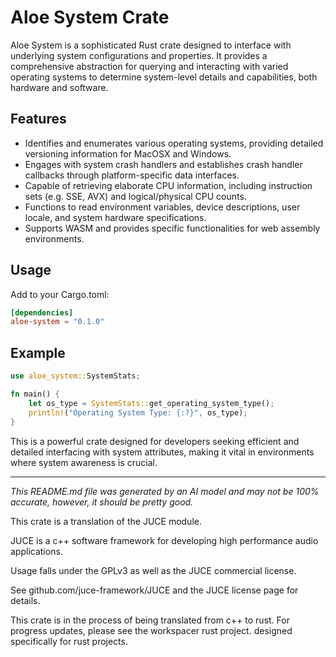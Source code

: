 # Aloe System Crate

Aloe System is a sophisticated Rust crate designed to interface with underlying system configurations and properties. It provides a comprehensive abstraction for querying and interacting with varied operating systems to determine system-level details and capabilities, both hardware and software. 

## Features

- Identifies and enumerates various operating systems, providing detailed versioning information for MacOSX and Windows.
- Engages with system crash handlers and establishes crash handler callbacks through platform-specific data interfaces.
- Capable of retrieving elaborate CPU information, including instruction sets (e.g. SSE, AVX) and logical/physical CPU counts.
- Functions to read environment variables, device descriptions, user locale, and system hardware specifications.
- Supports WASM and provides specific functionalities for web assembly environments.

## Usage

Add to your Cargo.toml:

```toml
[dependencies]
aloe-system = "0.1.0"
```

## Example

```rust
use aloe_system::SystemStats;

fn main() {
    let os_type = SystemStats::get_operating_system_type();
    println!("Operating System Type: {:?}", os_type);
}
```

This is a powerful crate designed for developers seeking efficient and detailed interfacing with system attributes, making it vital in environments where system awareness is crucial.

---
*This README.md file was generated by an AI model and may not be 100% accurate, however, it should be pretty good.*

This crate is a translation of the JUCE module.

JUCE is a c++ software framework for developing high performance audio applications.

Usage falls under the GPLv3 as well as the JUCE commercial license.

See github.com/juce-framework/JUCE and the JUCE license page for details.

This crate is in the process of being translated from c++ to rust. For progress updates, please see the workspacer rust project. designed specifically for rust projects.
